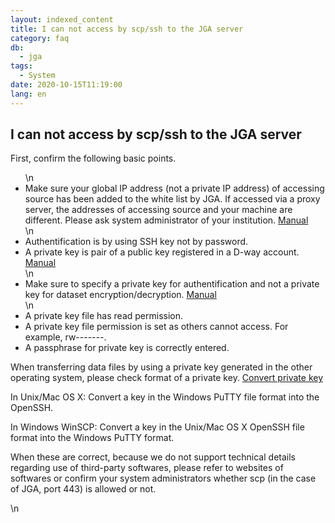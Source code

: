 ```yaml
---
layout: indexed_content
title: I can not access by scp/ssh to the JGA server
category: faq
db:
  - jga
tags: 
  - System
date: 2020-10-15T11:19:00
lang: en
---
```


## I can not access by scp/ssh to the JGA server

<p>First, confirm the following basic points.</p><div class=\"sub_index\"><ul class=\"disc\">\n<li>Make sure your global IP address (not a private IP address) of accessing source has been added to the white list by JGA. If accessed via a proxy server, the addresses of accessing source and your machine are different. Please ask system administrator of your institution. <a href=\"/jga/global-ip-e.html\">Manual</a></li>\n<li>Authentification is by using SSH key not by password.</li><li>A private key is pair of a public key registered in a D-way account. <a href=\"/account-e.html#enable-dra-submission-in-account\">Manual</a></li>\n<li>Make sure to specify a private key for authentification and not a private key for dataset encryption/decryption. <a href=\"/jga/download-e.html#data-use-approval-download\">Manual</a></li>\n<li>A private key file has read permission.</li><li>A private key file permission is set as others cannot access. For example, rw-------.</li><li>A passphrase for private key is correctly entered.</li></ul></div><p>When transferring data files by using a private key generated in the other operating system, please check format of a private key. <a href=\"/account-e.html#convert-private-key\">Convert private key</a></p><p><span class=\"bold\">In Unix/Mac OS X</span>: Convert a key in the Windows PuTTY file format into the OpenSSH.</p><p><span class=\"bold\">In Windows WinSCP:</span> Convert a key in the Unix/Mac OS X OpenSSH file format into the Windows PuTTY format.</p><p>When these are correct, because we do not support technical details regarding use of third-party softwares, please refer to websites of softwares or confirm your system administrators whether scp (in the case of JGA, port 443) is allowed or not.</p>\n